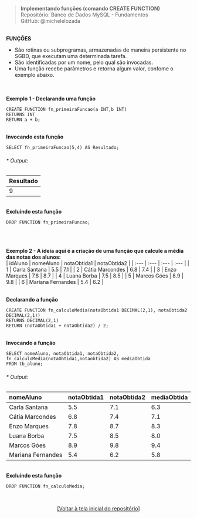 > **Implementando funções (comando CREATE FUNCTION)**  
> Repositório: Banco de Dados MySQL - Fundamentos  
> GitHub: @michelelozada
&nbsp;
     
&nbsp;  
**FUNÇÕES**  
- São rotinas ou subprogramas, armazenadas de maneira persistente no SGBD, que executam uma determinada tarefa.   
- São identificadas por um nome, pelo qual são invocadas.  
- Uma função recebe parâmetros e retorna algum valor, confome o exemplo abaixo.  
&nbsp;
     
&nbsp;  
**Exemplo 1 - Declarando uma função**
```mysql
CREATE FUNCTION fn_primeiraFuncao(a INT,b INT)
RETURNS INT
RETURN a + b;
```
&nbsp;
&nbsp;    
**Invocando esta função**
```mysql
SELECT fn_primeiraFuncao(5,4) AS Resultado; 
```
###### * Output:  
| Resultado |
| :---      |
| 9			|

&nbsp;
&nbsp;    
**Excluindo esta função**
```mysql
DROP FUNCTION fn_primeiraFuncao;
```
&nbsp;
     
&nbsp;  
**Exemplo 2 - A ideia aqui é a criação de uma função que calcule a média das notas dos alunos:**    
| idAluno | nomeAluno         | notaObtida1 | notaObtida2 |
| :---    | :---              | :---        | :---        |
| 1	      | Carla Santana	  | 5.5	        | 7.1         |
| 2	      | Cátia Marcondes	  | 6.8	        | 7.4         |
| 3	      | Enzo Marques	  | 7.8	        | 8.7         |
| 4	      | Luana Borba	      | 7.5	        | 8.5         | 
| 5	      | Marcos Góes	      | 8.9	        | 9.8         |
| 6	      | Mariana Fernandes |	5.4	        | 6.2         |

&nbsp;
&nbsp;     
**Declarando a função**
```mysql
CREATE FUNCTION fn_calculoMedia(notaObtida1 DECIMAL(2,1), notaObtida2 DECIMAL(2,1))
RETURNS DECIMAL(2,1)
RETURN (notaObtida1 + notaObtida2) / 2;
```
&nbsp;
&nbsp;    
**Invocando a função**
```mysql
SELECT nomeAluno, notaObtida1, notaObtida2, fn_calculoMedia(notaObtida1,notaobtida2) AS mediaObtida
FROM tb_aluno;
```
###### * Output:  
| nomeAluno         | notaObtida1   | notaObtida2 | mediaObtida |
| :---              | :---          | :---        | :---        |
| Carla Santana	    | 5.5	        | 7.1         | 6.3			|
| Cátia Marcondes   | 6.8	        | 7.4         | 7.1			|
| Enzo Marques	    | 7.8	        | 8.7         | 8.3			|
| Luana Borba	    | 7.5	        | 8.5         | 8.0			|
| Marcos Góes	    | 8.9	        | 9.8         | 9.4			|
| Mariana Fernandes | 5.4	        | 6.2         | 5.8			|

&nbsp;
&nbsp;    
**Excluindo esta função**
```mysql
DROP FUNCTION fn_calculoMedia;
```

&nbsp;

<div align="center">
<a href="https://github.com/michelelozada/MySQL-Study-Notes">[Voltar à tela inicial do repositório]</a>
</div>